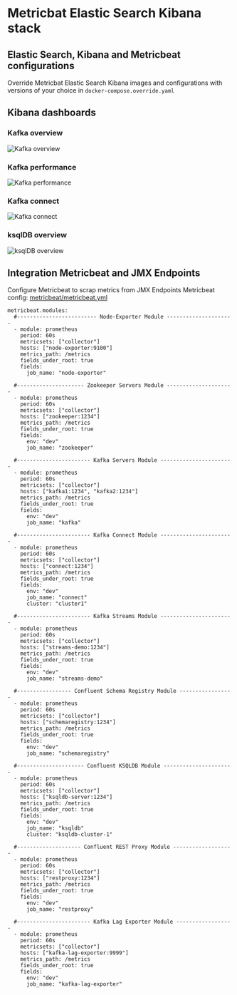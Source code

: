 # Metricbat Elastic Search Kibana stack
## Elastic Search, Kibana and Metricbeat configurations
Override Metricbat Elastic Search Kibana images and configurations with versions of your choice in `docker-compose.override.yaml` 

## Kibana dashboards
### Kafka overview

![Kafka overview](img/kafka-overview.png)

### Kafka performance

![Kafka performance](img/kafka-performance.png)

### Kafka connect

![Kafka connect](img/kafka-connect.png)

### ksqlDB overview

![ksqlDB overview](img/ksqldb-overview.png)


## Integration Metricbeat and JMX Endpoints
Configure Metricbeat to scrap metrics from JMX Endpoints
Metricbeat config: [metricbeat/metricbeat.yml](./assets/metricbeat/metricbeat.yml)

```
metricbeat.modules:
  #------------------------- Node-Exporter Module ---------------------
  - module: prometheus
    period: 60s
    metricsets: ["collector"]
    hosts: ["node-exporter:9100"]
    metrics_path: /metrics
    fields_under_root: true
    fields:
      job_name: "node-exporter"

  #--------------------- Zookeeper Servers Module ---------------------
  - module: prometheus
    period: 60s
    metricsets: ["collector"]
    hosts: ["zookeeper:1234"]
    metrics_path: /metrics
    fields_under_root: true
    fields:
      env: "dev"
      job_name: "zookeeper"

  #----------------------- Kafka Servers Module -----------------------
  - module: prometheus
    period: 60s
    metricsets: ["collector"]
    hosts: ["kafka1:1234", "kafka2:1234"]
    metrics_path: /metrics
    fields_under_root: true
    fields:
      env: "dev"
      job_name: "kafka"

  #----------------------- Kafka Connect Module -----------------------
  - module: prometheus
    period: 60s
    metricsets: ["collector"]
    hosts: ["connect:1234"]
    metrics_path: /metrics
    fields_under_root: true
    fields:
      env: "dev"
      job_name: "connect"
      cluster: "cluster1"

  #----------------------- Kafka Streams Module -----------------------
  - module: prometheus
    period: 60s
    metricsets: ["collector"]
    hosts: ["streams-demo:1234"]
    metrics_path: /metrics
    fields_under_root: true
    fields:
      env: "dev"
      job_name: "streams-demo"

  #----------------- Confluent Schema Registry Module -----------------
  - module: prometheus
    period: 60s
    metricsets: ["collector"]
    hosts: ["schemaregistry:1234"]
    metrics_path: /metrics
    fields_under_root: true
    fields:
      env: "dev"
      job_name: "schemaregistry"

  #--------------------- Confluent KSQLDB Module ----------------------
  - module: prometheus
    period: 60s
    metricsets: ["collector"]
    hosts: ["ksqldb-server:1234"]
    metrics_path: /metrics
    fields_under_root: true
    fields:
      env: "dev"
      job_name: "ksqldb"
      cluster: "ksqldb-cluster-1"

  #-------------------- Confluent REST Proxy Module -------------------
  - module: prometheus
    period: 60s
    metricsets: ["collector"]
    hosts: ["restproxy:1234"]
    metrics_path: /metrics
    fields_under_root: true
    fields:
      env: "dev"
      job_name: "restproxy"

  #----------------------- Kafka Lag Exporter Module ------------------
  - module: prometheus
    period: 60s
    metricsets: ["collector"]
    hosts: ["kafka-lag-exporter:9999"]
    metrics_path: /metrics
    fields_under_root: true
    fields:
      env: "dev"
      job_name: "kafka-lag-exporter"
```